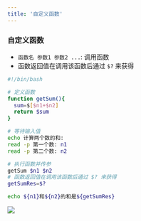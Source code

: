 ```yaml
---
title: '自定义函数'
---
```


### 自定义函数
* `函数名 参数1 参数2 ...`: 调用函数
* 函数返回值在调用该函数后通过 `$?` 来获得
```sh
#!/bin/bash

# 定义函数
function getSum(){
  sum=$[$n1+$n2]
  return $sum
}

# 等待输入值
echo 计算两个数的和: 
read -p 第一个数: n1
read -p 第二个数: n2

# 执行函数并传参
getSum $n1 $n2
# 函数返回值在调用该函数后通过 $? 来获得
getSumRes=$?

echo ${n1}和${n2}的和是${getSumRes}
```
![](https://ran-1303246897.cos.ap-guangzhou.myqcloud.com/www/markdown/20200227175312.png)
